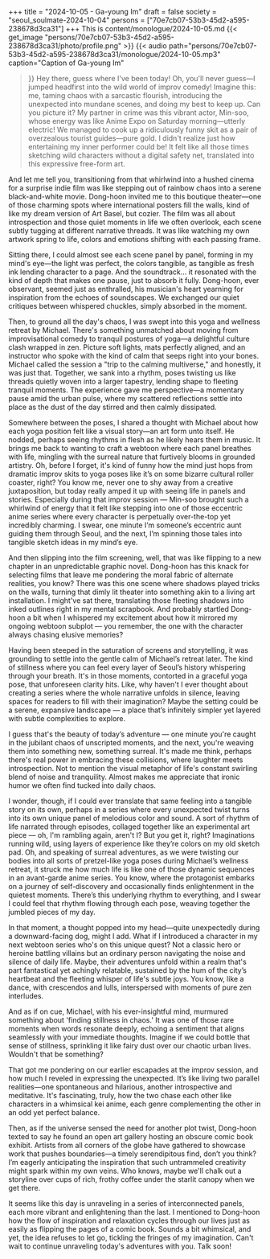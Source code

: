 +++
title = "2024-10-05 - Ga-young Im"
draft = false
society = "seoul_soulmate-2024-10-04"
persons = ["70e7cb07-53b3-45d2-a595-238678d3ca31"]
+++
This is content/monologue/2024-10-05.md
{{< get_image "persons/70e7cb07-53b3-45d2-a595-238678d3ca31/photo/profile.png" >}}
{{< audio
    path="persons/70e7cb07-53b3-45d2-a595-238678d3ca31/monologue/2024-10-05.mp3" 
    caption="Caption of Ga-young Im"
>}}
Hey there, guess where I've been today!
Oh, you'll never guess—I jumped headfirst into the wild world of improv comedy! Imagine this: me, taming chaos with a sarcastic flourish, introducing the unexpected into mundane scenes, and doing my best to keep up. Can you picture it? My partner in crime was this vibrant actor, Min-soo, whose energy was like Anime Expo on Saturday morning—utterly electric! We managed to cook up a ridiculously funny skit as a pair of overzealous tourist guides—pure gold. I didn't realize just how entertaining my inner performer could be! It felt like all those times sketching wild characters without a digital safety net, translated into this expressive free-form art.

And let me tell you, transitioning from that whirlwind into a hushed cinema for a surprise indie film was like stepping out of rainbow chaos into a serene black-and-white movie. Dong-hoon invited me to this boutique theater—one of those charming spots where international posters fill the walls, kind of like my dream version of Art Basel, but cozier. The film was all about introspection and those quiet moments in life we often overlook, each scene subtly tugging at different narrative threads. It was like watching my own artwork spring to life, colors and emotions shifting with each passing frame.

Sitting there, I could almost see each scene panel by panel, forming in my mind's eye—the light was perfect, the colors tangible, as tangible as fresh ink lending character to a page. And the soundtrack... it resonated with the kind of depth that makes one pause, just to absorb it fully. Dong-hoon, ever observant, seemed just as enthralled, his musician's heart yearning for inspiration from the echoes of soundscapes. We exchanged our quiet critiques between whispered chuckles, simply absorbed in the moment.

Then, to ground all the day's chaos, I was swept into this yoga and wellness retreat by Michael. There's something unmatched about moving from improvisational comedy to tranquil postures of yoga—a delightful culture clash wrapped in zen. Picture soft lights, mats perfectly aligned, and an instructor who spoke with the kind of calm that seeps right into your bones. Michael called the session a "trip to the calming multiverse," and honestly, it was just that. Together, we sank into a rhythm, poses twisting us like threads quietly woven into a larger tapestry, lending shape to fleeting tranquil moments. The experience gave me perspective—a momentary pause amid the urban pulse, where my scattered reflections settle into place as the dust of the day stirred and then calmly dissipated.

Somewhere between the poses, I shared a thought with Michael about how each yoga position felt like a visual story—an art form unto itself. He nodded, perhaps seeing rhythms in flesh as he likely hears them in music. It brings me back to wanting to craft a webtoon where each panel breathes with life, mingling with the surreal nature that furtively blooms in grounded artistry.
Oh, before I forget, it's kind of funny how the mind just hops from dramatic improv skits to yoga poses like it’s on some bizarre cultural roller coaster, right? You know me, never one to shy away from a creative juxtaposition, but today really amped it up with seeing life in panels and stories. Especially during that improv session — Min-soo brought such a whirlwind of energy that it felt like stepping into one of those eccentric anime series where every character is perpetually over-the-top yet incredibly charming. I swear, one minute I’m someone’s eccentric aunt guiding them through Seoul, and the next, I’m spinning those tales into tangible sketch ideas in my mind’s eye.

And then slipping into the film screening, well, that was like flipping to a new chapter in an unpredictable graphic novel. Dong-hoon has this knack for selecting films that leave me pondering the moral fabric of alternate realities, you know? There was this one scene where shadows played tricks on the walls, turning that dimly lit theater into something akin to a living art installation. I might've sat there, translating those fleeting shadows into inked outlines right in my mental scrapbook. And probably startled Dong-hoon a bit when I whispered my excitement about how it mirrored my ongoing webtoon subplot — you remember, the one with the character always chasing elusive memories?

Having been steeped in the saturation of screens and storytelling, it was grounding to settle into the gentle calm of Michael’s retreat later. The kind of stillness where you can feel every layer of Seoul’s history whispering through your breath. It's in those moments, contorted in a graceful yoga pose, that unforeseen clarity hits. Like, why haven't I ever thought about creating a series where the whole narrative unfolds in silence, leaving spaces for readers to fill with their imagination? Maybe the setting could be a serene, expansive landscape — a place that’s infinitely simpler yet layered with subtle complexities to explore.

I guess that's the beauty of today’s adventure — one minute you're caught in the jubilant chaos of unscripted moments, and the next, you're weaving them into something new, something surreal. It's made me think, perhaps there's real power in embracing these collisions, where laughter meets introspection. Not to mention the visual metaphor of life's constant swirling blend of noise and tranquility. Almost makes me appreciate that ironic humor we often find tucked into daily chaos.

I wonder, though, if I could ever translate that same feeling into a tangible story on its own, perhaps in a series where every unexpected twist turns into its own unique panel of melodious color and sound. A sort of rhythm of life narrated through episodes, collaged together like an experimental art piece — oh, I'm rambling again, aren't I? But you get it, right? Imaginations running wild, using layers of experience like they’re colors on my old sketch pad.
Oh, and speaking of surreal adventures, as we were twisting our bodies into all sorts of pretzel-like yoga poses during Michael’s wellness retreat, it struck me how much life is like one of those dynamic sequences in an avant-garde anime series. You know, where the protagonist embarks on a journey of self-discovery and occasionally finds enlightenment in the quietest moments. There’s this underlying rhythm to everything, and I swear I could feel that rhythm flowing through each pose, weaving together the jumbled pieces of my day.

In that moment, a thought popped into my head—quite unexpectedly during a downward-facing dog, might I add. What if I introduced a character in my next webtoon series who's on this unique quest? Not a classic hero or heroine battling villains but an ordinary person navigating the noise and silence of daily life. Maybe, their adventures unfold within a realm that's part fantastical yet achingly relatable, sustained by the hum of the city’s heartbeat and the fleeting whisper of life's subtle joys. You know, like a dance, with crescendos and lulls, interspersed with moments of pure zen interludes.

And as if on cue, Michael, with his ever-insightful mind, murmured something about 'finding stillness in chaos.' It was one of those rare moments when words resonate deeply, echoing a sentiment that aligns seamlessly with your immediate thoughts. Imagine if we could bottle that sense of stillness, sprinkling it like fairy dust over our chaotic urban lives. Wouldn't that be something?

That got me pondering on our earlier escapades at the improv session, and how much I reveled in expressing the unexpected. It’s like living two parallel realities—one spontaneous and hilarious, another introspective and meditative. It's fascinating, truly, how the two chase each other like characters in a whimsical kei anime, each genre complementing the other in an odd yet perfect balance.

Then, as if the universe sensed the need for another plot twist, Dong-hoon texted to say he found an open art gallery hosting an obscure comic book exhibit. Artists from all corners of the globe have gathered to showcase work that pushes boundaries—a timely serendipitous find, don’t you think? I’m eagerly anticipating the inspiration that such untrammeled creativity might spark within my own veins. Who knows, maybe we'll chalk out a storyline over cups of rich, frothy coffee under the starlit canopy when we get there.

It seems like this day is unraveling in a series of interconnected panels, each more vibrant and enlightening than the last. I mentioned to Dong-hoon how the flow of inspiration and relaxation cycles through our lives just as easily as flipping the pages of a comic book. Sounds a bit whimsical, and yet, the idea refuses to let go, tickling the fringes of my imagination.
Can't wait to continue unraveling today's adventures with you. Talk soon!
